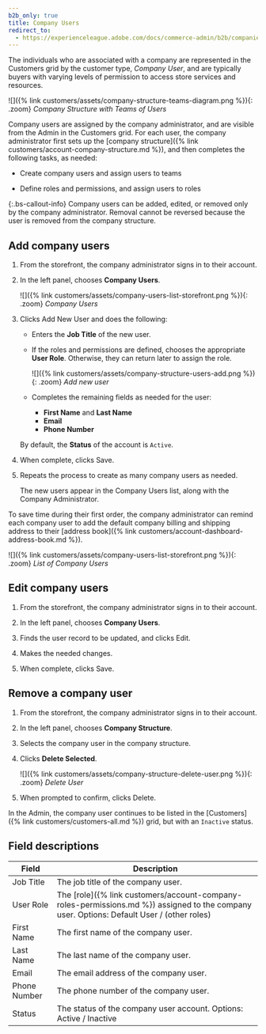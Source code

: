 ```yaml
---
b2b_only: true
title: Company Users
redirect_to:
  - https://experienceleague.adobe.com/docs/commerce-admin/b2b/companies/users/account-company-users.html
---
```


The individuals who are associated with a company are represented in the Customers grid by the customer type, _Company User_, and are typically buyers with varying levels of permission to access store services and resources.

![]({% link customers/assets/company-structure-teams-diagram.png %}){: .zoom}
_Company Structure with Teams of Users_

Company users are assigned by the company administrator, and are visible from the Admin in the Customers grid. For each user, the company administrator first sets up the [company structure]({% link customers/account-company-structure.md %}), and then completes the following tasks, as needed:

- Create company users and assign users to teams

- Define roles and permissions, and assign users to roles

{:.bs-callout-info}
Company users can be added, edited, or removed only by the company administrator. Removal cannot be reversed because the user is removed from the company structure.

## Add company users

1. From the storefront, the company administrator signs in to their account.

1. In the left panel, chooses **Company Users**.

   ![]({% link customers/assets/company-users-list-storefront.png %}){: .zoom}
   _Company Users_

1. Clicks <span class="btn">Add New User</span> and does the following:

   - Enters the **Job Title** of the new user.

   - If the roles and permissions are defined, chooses the appropriate **User Role**. Otherwise, they can return later to assign the role.

      ![]({% link customers/assets/company-structure-users-add.png %}){: .zoom}
      _Add new user_

   - Completes the remaining fields as needed for the user:

      - **First Name** and **Last Name**
      - **Email**
      - **Phone Number**

   By default, the **Status** of the account is `Active`.

1. When complete, clicks <span class="btn">Save</span>.

1. Repeats the process to create as many company users as needed.

   The new users appear in the Company Users list, along with the Company Administrator.

To save time during their first order, the company administrator can remind each company user to add the default company billing and shipping address to their [address book]({% link customers/account-dashboard-address-book.md %}).

![]({% link customers/assets/company-users-list-storefront.png %}){: .zoom}
_List of Company Users_

## Edit company users

1. From the storefront, the company administrator signs in to their account.

1. In the left panel, chooses **Company Users**.

1. Finds the user record to be updated, and clicks <span class="btn">Edit</span>.

1. Makes the needed changes.

1. When complete, clicks <span class="btn">Save</span>.

## Remove a company user

1. From the storefront, the company administrator signs in to their account.

1. In the left panel, chooses **Company Structure**.

1. Selects the company user in the company structure.

1. Clicks **Delete Selected**.

   ![]({% link customers/assets/company-structure-delete-user.png %}){: .zoom}
   _Delete User_

1. When prompted to confirm, clicks <span class="btn">Delete</span>.

In the Admin, the company user continues to be listed in the [Customers]({% link customers/customers-all.md %}) grid, but with an `Inactive` status.

## Field descriptions

| Field        | Description |
|--------------|---------------|
| Job Title    | The job title of the company user. |
| User Role    | The [role]({% link customers/account-company-roles-permissions.md %}) assigned to the company user. Options: Default User / (other roles) |
| First Name   | The first name of the company user.  |
| Last Name    | The last name of the company user.   |
| Email        | The email address of the company user.  |
| Phone Number | The phone number of the company user.  |
| Status       | The status of the company user account. Options: Active / Inactive  |
